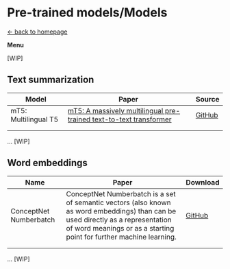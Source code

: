 # Pre-trained models/Models
[<- back to homepage](../)

**Menu**

[WIP]

## Text summarization

| Model                | Paper                                                        | Source                                                       |
| -------------------- | ------------------------------------------------------------ | ------------------------------------------------------------ |
| mT5: Multilingual T5 | [mT5: A massively multilingual pre-trained text-to-text transformer](https://arxiv.org/abs/2010.11934) | [GitHub](https://github.com/google-research/multilingual-t5) |
|                      |                                                              |                                                              |
|                      |                                                              |                                                              |

... [WIP]

## Word embeddings

| Name                   | Paper                                                        | Download                                                     |
| ---------------------- | ------------------------------------------------------------ | ------------------------------------------------------------ |
| ConceptNet Numberbatch | ConceptNet Numberbatch is a set of semantic vectors (also known as word embeddings) than can be used directly as a representation of word meanings or as a starting point for further machine learning. | [GitHub](https://github.com/commonsense/conceptnet-numberbatch) |
|                        |                                                              |                                                              |
|                        |                                                              |                                                              |

... [WIP]